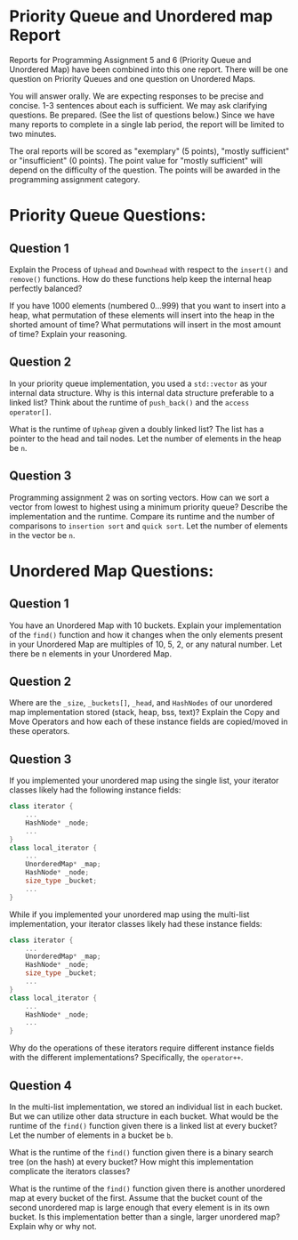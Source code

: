 # Priority Queue and Unordered map Report

Reports for Programming Assignment 5 and 6 (Priority Queue and Unordered Map) have been combined into this one report. There will be one question on Priority Queues and one question on Unordered Maps. 

You will answer orally. We are expecting responses to be precise and concise. 1-3 sentences about each is sufficient. We may ask clarifying questions. Be prepared. (See the list of questions below.) Since we have many reports to complete in a single lab period, the report will be limited to two minutes.

The oral reports will be scored as "exemplary" (5 points), "mostly sufficient" or "insufficient" (0 points). The point value for "mostly sufficient" will depend on the difficulty of the question. The points will be awarded in the programming assignment category.

Priority Queue Questions:
=========================

Question 1
----------
Explain the Process of `Uphead` and `Downhead` with respect to the `insert()` and `remove()` functions. How do these functions help keep the internal heap perfectly balanced? 

If you have 1000 elements (numbered 0...999) that you want to insert into a heap, what permutation of these elements will insert into the heap in the shorted amount of time? What permutations will insert in the most amount of time? Explain your reasoning. 

Question 2
----------
In your priority queue implementation, you used a `std::vector` as your internal data structure. Why is this internal data structure preferable to a linked list? Think about the runtime of `push_back()` and the `access operator[]`.

What is the runtime of `Upheap` given a doubly linked list? The list has a pointer to the head and tail nodes. Let the number of elements in the heap be `n`.

Question 3
----------
Programming assignment 2 was on sorting vectors. How can we sort a vector from lowest to highest using a minimum priority queue? Describe the implementation and the runtime. Compare its runtime and the number of comparisons to `insertion sort` and `quick sort`. Let the number of elements in the vector be `n`.

Unordered Map Questions:
========================

Question 1
----------

You have an Unordered Map with 10 buckets. Explain your implementation of the `find()` function and how it changes when the only elements present in your Unordered Map are multiples of 10, 5, 2, or any natural number. Let there be n elements in your Unordered Map. 

Question 2
----------

Where are the `_size`, `_buckets[]`, `_head`, and `HashNodes` of our unordered map implementation stored (stack, heap, bss, text)? Explain the Copy and Move Operators and how each of these instance fields are copied/moved in these operators. 

Question 3
----------

If you implemented your unordered map using the single list, your iterator classes likely had the following instance fields:
```C++
class iterator {
    ...
    HashNode* _node;
    ...
}
class local_iterator {
    ...
    UnorderedMap* _map;
    HashNode* _node;
    size_type _bucket;
    ...
}
```

While if you implemented your unordered map using the multi-list implementation, your iterator classes likely had these instance fields:
```C++
class iterator {
    ...
    UnorderedMap* _map;
    HashNode* _node;
    size_type _bucket;
    ...
}
class local_iterator {
    ...
    HashNode* _node;
    ...
}
```
Why do the operations of these iterators require different instance fields with the different implementations? Specifically, the `operator++`.

Question 4
----------

In the multi-list implementation, we stored an individual list in each bucket. But we can utilize other data structure in each bucket. What would be the runtime of the `find()` function given there is a linked list at every bucket? Let the number of elements in a bucket be `b`.

What is the runtime of the `find()` function given there is a binary search tree (on the hash) at every bucket? How might this implementation complicate the iterators classes?

What is the runtime of the `find()` function given there is another unordered map at every bucket of the first. Assume that the bucket count of the second unordered map is large enough that every element is in its own bucket. Is this implementation better than a single, larger unordered map? Explain why or why not.
